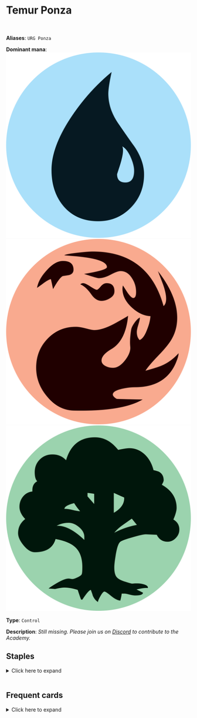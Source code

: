 <!-- This page is automatically generated by Myr: do not update it manually. -->
<!-- Changes directly applied here will be lost. -->
<!-- If you plan to update this page, please update the template at https://github.com/Pauperformance/pauperformance-bot -->
<!-- Templates can be found under pauperformance-bot/resources/templates/ -->
# Temur Ponza
<br/>

**Aliases**: `URG Ponza`


**Dominant mana**: <img src="../resources/images/mana/U.png" class="dominant-mana-icon"/> <img src="../resources/images/mana/R.png" class="dominant-mana-icon"/> <img src="../resources/images/mana/G.png" class="dominant-mana-icon"/>

**Type**: `Control`

**Description**: _Still missing. Please join us on [Discord](https://discord.gg/fYQbpjjkQ3) to contribute to the Academy._


## **Staples**

<details>
  <summary>Click here to expand</summary>
<a href="https://scryfall.com/card/2x2/134/annoyed-altisaur"><img src="https://cards.scryfall.io/normal/front/6/1/6108741c-30de-4390-8482-3f293bdce4bd.jpg" class="archetype-card rounded-image"/></a>
<a href="https://scryfall.com/card/a25/160/arbor-elf"><img src="https://cards.scryfall.io/normal/front/4/b/4b81165e-f091-4211-8b47-5ea6868b0d4c.jpg" class="archetype-card rounded-image"/></a>
<a href="https://scryfall.com/card/cmr/163/boarding-party"><img src="https://cards.scryfall.io/normal/front/1/8/186adacf-434b-475b-9b85-749615ae002b.jpg" class="archetype-card rounded-image"/></a>
<a href="https://scryfall.com/card/mkc/111/mulldrifter"><img src="https://cards.scryfall.io/normal/front/e/b/eb6d8d1c-8d23-4273-9c9b-f3b71eb0e105.jpg" class="archetype-card rounded-image"/></a>
<a href="https://scryfall.com/card/tsp/207/mwonvuli-acid-moss"><img src="https://cards.scryfall.io/normal/front/6/8/6841dbf6-5023-4612-bbd7-182fd35b05c8.jpg" class="archetype-card rounded-image"/></a>
<a href="https://scryfall.com/card/rvr/159/utopia-sprawl"><img src="https://cards.scryfall.io/normal/front/5/e/5ea568df-04a1-4012-98ec-ba75e189e0ca.jpg" class="archetype-card rounded-image"/></a>
</details><br/>



## **Frequent cards**

<details>
  <summary>Click here to expand</summary>
<a href="https://scryfall.com/card/mor/118/deglamer"><img src="https://cards.scryfall.io/normal/front/9/8/985b43aa-58f0-42fc-9ef0-a7925727d58f.jpg" class="archetype-card rounded-image"/></a>
<a href="https://scryfall.com/card/cmr/178/fiery-cannonade"><img src="https://cards.scryfall.io/normal/front/3/9/396f1cdf-712b-4518-a0e8-0039303dccdc.jpg" class="archetype-card rounded-image"/></a>
<a href="https://scryfall.com/card/clb/896/highland-forest"><img src="https://cards.scryfall.io/normal/front/5/9/59f64a32-c364-4750-94ed-d4d71c1a3511.jpg" class="archetype-card rounded-image"/></a>
<a href="https://scryfall.com/card/khm/266/rimewood-falls"><img src="https://cards.scryfall.io/normal/front/d/a/da1db084-f235-4e26-8867-5f0835a0d283.jpg" class="archetype-card rounded-image"/></a>
<a href="https://scryfall.com/card/me2/183/thermokarst"><img src="https://cards.scryfall.io/normal/front/7/4/74e907ed-76f7-476c-b128-bb6bfd892e06.jpg" class="archetype-card rounded-image"/></a>
<a href="https://scryfall.com/card/mkc/195/wild-growth"><img src="https://cards.scryfall.io/normal/front/4/7/47260e7c-29bf-46f1-a029-9da7bbb418b5.jpg" class="archetype-card rounded-image"/></a>
</details><br/>








